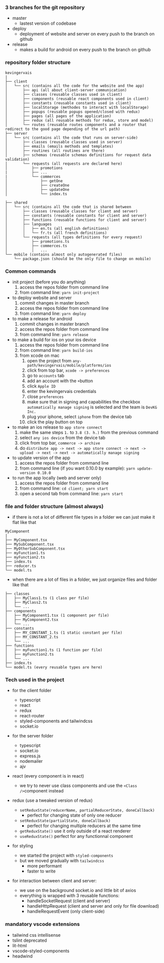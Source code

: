###  3 branches for the git repository
- master
	- lastest version of codebase
- deploy
	- deployment of website and server on every push to the branch on github
- release
	- makes a build for android on every push to the branch on github

### repository folder structure
```
kevingervais
|
├── client
│   └── src (contains all the code for the website and the app)
│       ├── api (all about client-server communication)
│       ├── classes (reusable classes used in client)
│       ├── components (reusable react components used in client)
│       ├── constants (reusable constants used in client)
│       ├── localStorage (methodes to interact with localStorage)
│       ├── popups (reusable popups opened/closed with redux)
│       ├── pages (all pages of the application)
│       ├── redux (all reusable methods for redux, store and model)
│       └── routes (reusable routes components and a router that redirect to the good page depending of the url path)
├── server
│   └── src (contains all the code that runs on server-side)
│       ├── classes (reusable classes used in server)
│       ├── emails (emails methods and templates)
│       ├── routines (all routines are there)
│       ├── schemas (reusable schemas definitions for request data validation)
│       └── requests (all requests are declared here)
│           ├── promotions
|           ├── ...
|           └── commerces
│               ├── getOne
│               ├── createOne
│               ├── updateOne
│               └── index.ts

├── shared
│   └── src (contains all the code that is shared between 
│       ├── classes (reusable classes for client and server)
│       ├── constants (reusable constants for client and server)
│       ├── functions (reusable functions for client and server)
│       ├── languages
│       │   ├── en.ts (all english definitions)
│       │   └── fr.ts (all french definitions)
│       └── requests (all types definitions for every request)
│           ├── promotions.ts
│           ├── commerces.ts
│           │   ...
└── mobile (contains almost only autogenerated files)
	└── package.json (should be the only file to change on mobile)

```

### Common commands
- init project (before you do anything)
	1. access the repos folder from command line
	2. from command line:  ```yarn init-project```
- to deploy website and server
	1. commit changes in master branch
	2. access the repos folder from command line
	3. from command line:  ```yarn deploy```
- to make a release for android
	1. commit changes in master branch
	2. access the repos folder from command line
	3. from command line:  ```yarn release```
- to make a build for ios on your ios device
	1. access the repos folder from command line
	2. from command line:  ```yarn build-ios```
	3. from xcode on mac
		1. open the project from  ```any-path/kevingervais/mobile/platforms/ios```
		2. click from top bar, ```xcode -> preferences```
		3. go to ```accounts``` tab
		4. add an account with the ```+```button
		5. click ```Apple ID```
		6. enter the kevingervais credentials
		7. close ```preferences```
		8. make sure that in signing and capabilities the checkbox ```automatically manage signing``` is selected and the team is ```DevKG Inc.```
		9. plug your iphone, select ```iphone``` from the device tab
		10. click the play button on top
- to make an ios release to ```app store connect```
	1. make the same steps  ```1.```  to ```3.8 (3. h.)``` from the previous command
	2. select ```any ios device``` from the device tab
	3. click from top bar, ```commerce -> archive```
	4. do ```distribute app -> next -> app store connect -> next -> upload -> next -> next -> automatically manage signing```
- to update version of the app
	1. access the repos folder from command line
	2. from command line (if you want 0.10.0 by example):  ```yarn update-version 0.10.0```
- to run the app locally (web and server only)
	1. access the repos folder from command line
	2. from command line:  ```cd client; yarn start```
	3. open a second tab from command line:  ```yarn start```

### file and folder structure (almost always)
- if there is not a lot of different file types in a folder we can just make it flat like that

```
MyComponent
|
├── MyComponent.tsx
├── MySubComponent.tsx
├── MyOtherSubComponent.tsx
├── myFunction1.ts
├── myFunction2.ts
├── index.ts
├── reducer.ts
└── model.ts
```

- when there are a lot of files in a folder, we just organize files and folder like that

```
├── classes
│   ├── MyClass1.ts (1 class per file)
│   ├── MyClass2.ts
│   └── ...
├── components
│   ├── MyComponent1.tsx (1 component per file)
│   ├── MyComponent2.tsx
│   └── ...
├── constants
│   ├── MY_CONSTANT_1.ts (1 static constant per file)
│   ├── MY_CONSTANT_2.ts
│   └── ...
├── functions
│   ├── myFunction1.ts (1 function per file)
│   ├── myFunction2.ts
│   └── ...
├── index.ts
└── model.ts (every reusable types are here)
```

### Tech used in the project
- for the client folder
	- typescript
	- react
	- redux
	- react-router
	- styled-components  and tailwindcss
	- socket.io

- for the server folder
	- typescript
	- socket.io
	- express.js
	- nodemailer
	- ajv

- react (every component is in react)
	- we try to never use class components and use the ```<Class />```component instead
- redux (use a tweaked version of redux)
	-  ```setReduxState(reducerName, partialReducerState, doneCallback)```
		-  perfect for changing state of only one reducer
	-  ```setReduxState(partialState, doneCallback)```
		-  perfect for changing multiple reducers at the same time
	-  ```getReduxState()``` use it only outside of a react renderer
	-  ```useReduxState()``` perfect for any functionnal component
-  for styling
	- we started the project with ```styled-components```
	- but we moved gradually with ```tailwindcss```
		- more performant
		- faster to write
- for interaction between client and server:
	- we use on the background socket.io and little bit of axios
	- everything is wrapped with 3 reusable functions:
		- handleSocketRequest (client and server) 
		- handleHttpRequest (client and server and only for file download) 
		- handleRequestEvent (only client-side)

### mandatory vscode extensions
- tailwind css intellisense
- tslint deprecated
- lit-html
- vscode-styled-components
- headwind